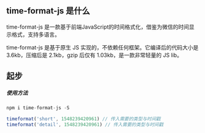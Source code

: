 ## time-format-js 是什么

time-format-js 是一款基于前端JavaScript的时间格式化，借鉴为微信的时间显示格式，支持多语言。

time-format-js 是基于原生 JS 实现的，不依赖任何框架。它编译后的代码大小是 3.6kb，压缩后是 2.1kb，gzip 后仅有 1.03kb，是一款非常轻量的 JS lib。

## 起步

##### 使用方法

``` js
npm i time-format-js -S
```


``` js
timeformat('short', 1548239420961) // 传入需要的类型与时间戳
timeformat('detail', 1548239420961) // 传入需要的类型与时间戳
```